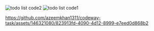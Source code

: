 ![todo list code2](https://github.com/azeemkhan1311/codeway-task/assets/146321080/ba3414fa-6302-4bc2-bf88-6149e1eca637)
![todo list code1](https://github.com/azeemkhan1311/codeway-task/assets/146321080/e285913c-6be3-4464-bef9-39f24c5edac3)


https://github.com/azeemkhan1311/codeway-task/assets/146321080/823913fd-4090-4d12-8999-e7eed0d868b2

